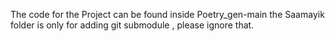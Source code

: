The code for the Project can be found inside Poetry_gen-main
the Saamayik folder is only for adding git submodule , please ignore that. 
